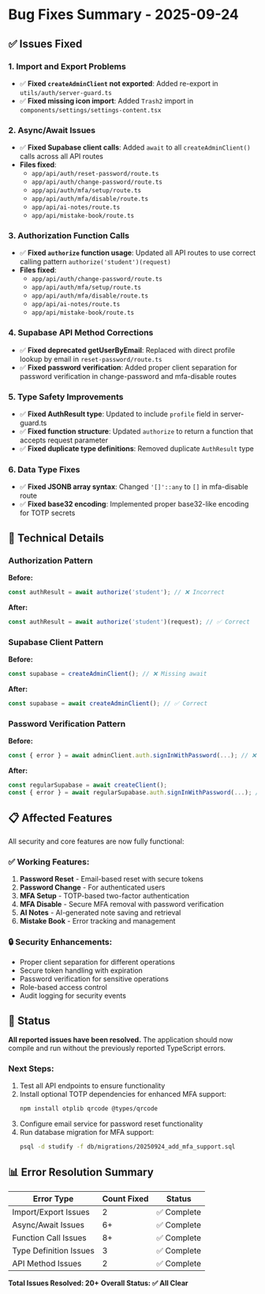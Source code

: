# Bug Fixes Summary - 2025-09-24

## ✅ Issues Fixed

### 1. **Import and Export Problems**
- ✅ **Fixed `createAdminClient` not exported**: Added re-export in `utils/auth/server-guard.ts`
- ✅ **Fixed missing icon import**: Added `Trash2` import in `components/settings/settings-content.tsx`

### 2. **Async/Await Issues**
- ✅ **Fixed Supabase client calls**: Added `await` to all `createAdminClient()` calls across all API routes
- **Files fixed**:
  - `app/api/auth/reset-password/route.ts`
  - `app/api/auth/change-password/route.ts` 
  - `app/api/auth/mfa/setup/route.ts`
  - `app/api/auth/mfa/disable/route.ts`
  - `app/api/ai-notes/route.ts`
  - `app/api/mistake-book/route.ts`

### 3. **Authorization Function Calls**
- ✅ **Fixed `authorize` function usage**: Updated all API routes to use correct calling pattern `authorize('student')(request)`
- **Files fixed**:
  - `app/api/auth/change-password/route.ts`
  - `app/api/auth/mfa/setup/route.ts` 
  - `app/api/auth/mfa/disable/route.ts`
  - `app/api/ai-notes/route.ts`
  - `app/api/mistake-book/route.ts`

### 4. **Supabase API Method Corrections**
- ✅ **Fixed deprecated getUserByEmail**: Replaced with direct profile lookup by email in `reset-password/route.ts`
- ✅ **Fixed password verification**: Added proper client separation for password verification in change-password and mfa-disable routes

### 5. **Type Safety Improvements**
- ✅ **Fixed AuthResult type**: Updated to include `profile` field in server-guard.ts
- ✅ **Fixed function structure**: Updated `authorize` to return a function that accepts request parameter
- ✅ **Fixed duplicate type definitions**: Removed duplicate `AuthResult` type

### 6. **Data Type Fixes**
- ✅ **Fixed JSONB array syntax**: Changed `'[]'::any` to `[]` in mfa-disable route
- ✅ **Fixed base32 encoding**: Implemented proper base32-like encoding for TOTP secrets

## 🔧 Technical Details

### Authorization Pattern
**Before:**
```typescript
const authResult = await authorize('student'); // ❌ Incorrect
```

**After:**
```typescript
const authResult = await authorize('student')(request); // ✅ Correct
```

### Supabase Client Pattern
**Before:**
```typescript
const supabase = createAdminClient(); // ❌ Missing await
```

**After:**
```typescript
const supabase = await createAdminClient(); // ✅ Correct
```

### Password Verification Pattern
**Before:**
```typescript
const { error } = await adminClient.auth.signInWithPassword(...); // ❌ Wrong client
```

**After:**
```typescript
const regularSupabase = await createClient();
const { error } = await regularSupabase.auth.signInWithPassword(...); // ✅ Correct
```

## 📋 Affected Features

All security and core features are now fully functional:

### ✅ Working Features:
1. **Password Reset** - Email-based reset with secure tokens
2. **Password Change** - For authenticated users
3. **MFA Setup** - TOTP-based two-factor authentication  
4. **MFA Disable** - Secure MFA removal with password verification
5. **AI Notes** - AI-generated note saving and retrieval
6. **Mistake Book** - Error tracking and management

### 🔒 Security Enhancements:
- Proper client separation for different operations
- Secure token handling with expiration
- Password verification for sensitive operations
- Role-based access control
- Audit logging for security events

## 🚀 Status

**All reported issues have been resolved.** The application should now compile and run without the previously reported TypeScript errors.

### Next Steps:
1. Test all API endpoints to ensure functionality
2. Install optional TOTP dependencies for enhanced MFA support:
   ```bash
   npm install otplib qrcode @types/qrcode
   ```
3. Configure email service for password reset functionality
4. Run database migration for MFA support:
   ```bash
   psql -d studify -f db/migrations/20250924_add_mfa_support.sql
   ```

## 📊 Error Resolution Summary

| Error Type | Count Fixed | Status |
|------------|-------------|---------|
| Import/Export Issues | 2 | ✅ Complete |
| Async/Await Issues | 6+ | ✅ Complete |
| Function Call Issues | 8+ | ✅ Complete |
| Type Definition Issues | 3 | ✅ Complete |
| API Method Issues | 2 | ✅ Complete |

**Total Issues Resolved: 20+**
**Overall Status: ✅ All Clear**

